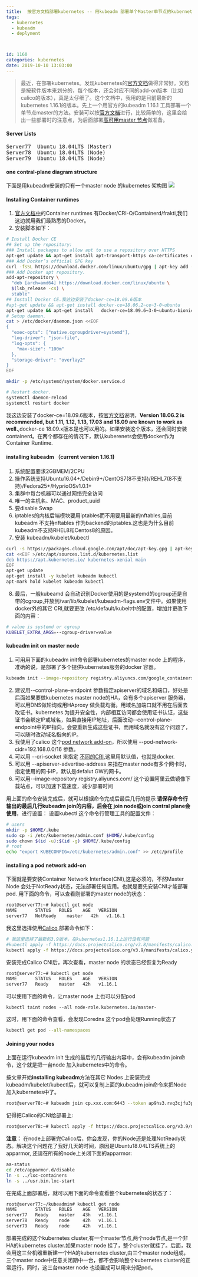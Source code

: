 ```yaml
---
title:  按官方文档部署kubernetes -- 用kubeadm 部署单个Master单节点的kubernetes Cluster  
tags:
  - kubernetes
  - kubeadm
  - deplyment



id: 1160
categories: kubernetes
date: 2019-10-10 13:03:00
---
```

> 最近，在部署kubernetes。发现kubernetes的[官方文档](https://kubernetes.io/docs/home/)做得非常好。文档是按软件版本来划分的，每个版本，还会对应不同的add-on版本（比如calico的版本），真是太仔细了。这个文档中，我用的是目前最新的kubernetes 1.16.1的版本。先上一个用官方的kubeadm 1.16.1 工具部署一个单节点master的方法。安装可以按[官方文档](https://kubernetes.io/docs/setup/production-environment/tools/kubeadm/create-cluster-kubeadm/)进行，比较简单的，这里会给出一些部署时的注意点，为后面部署[高可用master 节点](https://kubernetes.io/docs/setup/production-environment/tools/kubeadm/high-availability/)做准备。

#### Server Lists
<pre>
Server77  Ubuntu 18.04LTS (Master)
Server78  Ubuntu 18.04LTS (Node)
Server79  Ubuntu 18.04LTS (Node)
</pre>

#### one contral-plane diagram structure
下面是用kubeadm安装的只有一个master node 的kubernetes 架构图
![](/images/2019-10-11-15-20-13.png)

#### Installing Container runtimes 
1. [官方文档中](https://kubernetes.io/docs/setup/production-environment/container-runtimes/#docker)的Container runtimes 有Docker/CRI-O/Containerd/frakti,我们这边就用我们最熟悉的Docker。
2. 安装脚本如下：
```bash
# Install Docker CE
## Set up the repository:
### Install packages to allow apt to use a repository over HTTPS
apt-get update && apt-get install apt-transport-https ca-certificates curl software-properties-common
### Add Docker’s official GPG key
curl -fsSL https://download.docker.com/linux/ubuntu/gpg | apt-key add -
### Add Docker apt repository.
add-apt-repository \
  "deb [arch=amd64] https://download.docker.com/linux/ubuntu \
  $(lsb_release -cs) \
  stable"
## Install Docker CE.我这边安装了docker-ce=18.09.6版本
#apt-get update && apt-get install docker-ce=18.06.2~ce~3-0~ubuntu
apt-get update && apt-get install   docker-ce=18.09.6~3-0~ubuntu-bionic
# Setup daemon.
cat > /etc/docker/daemon.json <<EOF
{
  "exec-opts": ["native.cgroupdriver=systemd"],
  "log-driver": "json-file",
  "log-opts": {
    "max-size": "100m"
  },
  "storage-driver": "overlay2"
}
EOF

mkdir -p /etc/systemd/system/docker.service.d

# Restart docker.
systemctl daemon-reload
systemctl restart docker
```
我这边安装了docker-ce=18.09.6版本，按[官方文档](https://kubernetes.io/docs/setup/production-environment/container-runtimes/#docker)说明，<b>Version 18.06.2 is recommended, but 1.11, 1.12, 1.13, 17.03 and 18.09 are known to work as well.</b>,docker-ce 18.09.x版本是也可以用的。如果安装这个版本，还会同时安装containerd。在两个都存在的情况下，默认kuberenets会使用docker作为 Container Runtime.

#### installing kubeadm （current version 1.16.1)
1. 系统配置要求2GBMEM/2CPU
2. 操作系统支持Ubuntu16.04+/Debin9+/CentOS7(8不支持)/REHL7(8不支持)/Fedora25+/HyprioOSv1.0.1+
3. 集群中每台机器可以通过网络完全访问
4. 唯一的主机名、MAC、product_uuid
5. 要disable Swap
6. iptables的内核后端模块要用iptables而不用要用最新的nftables,目前kubeadm 不支持nftables 作为backend的iptables.这也是为什么目前kubeadm不支持RHEL8和Centos8的原因。
7. 安装 kubeadm/kubelet/kubectl   
```bash
curl -s https://packages.cloud.google.com/apt/doc/apt-key.gpg | apt-key add -
cat <<EOF >/etc/apt/sources.list.d/kubernetes.list
deb https://apt.kubernetes.io/ kubernetes-xenial main
EOF
apt-get update
apt-get install -y kubelet kubeadm kubectl
apt-mark hold kubelet kubeadm kubectl
```
8. 最后，一般kubeamd 会自动识别Docker使用的是systemd的cgroup还是自带的cgroup,并放到/var/lib/kubelet/kubeadm-flags.env文件中。如果使用docker外的其它 CRI,就要更改 /etc/default/kubelt中的配置，增加并更改下面的内容：
```sh
# value is systemd or cgroup
KUBELET_EXTRA_ARGS=--cgroup-driver=value
```

#### kubeadm init on master node
1. 可用用下面的kubeadm init命令部署kubernetes的master node 上的程序，准确的说，是部署了多个提供kubernetes服务的docker 容器。
```sh
kubeadm init --image-repository registry.aliyuncs.com/google_containers --control-plane-endpoint "cp.xxx.com:6443" --pod-network-cidr=192.168.0.0/16 
```
2. 建议用--control-plane-endpoint 参数指定apiserver的域名和端口，好处是后面如果要做kubernetes master node的HA，会有多个apiserver 服务器，可以用DNS做轮询或用HAproxy 做负载均衡。用域名加端口就不用在后面去改证书。kubernetes 为提升安全性，内部相互访问都会使用证书认证，这些证书会绑定IP或域名，如果直接用IP地址，后面改动--control-plane-endpoint中的IP指向，会要重新生成这些证书，而用域名就没有这个问题了，可以随时改动域名指向的IP。
3. 我使用了calico 这个[pod network add-on](https://kubernetes.io/docs/setup/production-environment/tools/kubeadm/create-cluster-kubeadm/#pod-network)，所以使用 --pod-network-cidr=192.168.0.0/16 参数。
4. 可以用 --cri-socket 来指定 [不同的CRI](https://kubernetes.io/docs/setup/production-environment/tools/kubeadm/install-kubeadm/#installing-runtime),这里用默认值，也就是docker.
5. 可以用 --apiserver-advertise-address 来指在master node有多个网卡时，指定使用的网卡IP，默认是defalut GW的网卡。
6. 可以用--image-repository registry.aliyuncs.com/ 这个设置阿里云做镜像下载站点，可以加速下载速度，减少部署时间


用上面的命令安装完成后，就可以根据命令完成后最后几行的提示<b> 请保存命令行输出的最后几行kubeadm join的内容，后会在 join node或join contral plane会使用</b>，进行设置：
设置kubectl 这个命令行管理工具的配置文件：
```sh
# users
mkdir -p $HOME/.kube
sudo cp -i /etc/kubernetes/admin.conf $HOME/.kube/config
sudo chown $(id -u):$(id -g) $HOME/.kube/config
# root
echo "export KUBECONFIG=/etc/kubernetes/admin.conf" >> /etc/profile
```


#### installing a pod network add-on
下面就是要安装Container Network Interface(CNI),这是必须的，不然Master Node 会处于NotReady状态，无法部署任何应用。也就是要先安装CNI才能部署pod.
用下面的命令，可以查看刚部署的master node的状态：
```sh
root@server77:~# kubectl get node
NAME       STATUS   ROLES    AGE   VERSION
server77   NotReady    master   42h   v1.16.1
```

我这里选择使用[Calico](https://docs.projectcalico.org/latest/getting-started/kubernetes/installation/calico),部署命令如下：
```sh
# 我这里选择了最新的3.9版本，在kubernetes1.16.1上运行没有问题
#kubectl apply -f https://docs.projectcalico.org/v3.8/manifests/calico.yaml
kubectl apply -f https://docs.projectcalico.org/v3.9/manifests/calico.yaml
```

安装完成Calico CNI后，再次查看，master node 的状态已经恢复为Ready
```sh
root@server77:~# kubectl get node
NAME       STATUS   ROLES    AGE   VERSION
server77   Ready    master   42h   v1.16.1
```

可以使用下面的命令，让master node 上也可以分配pod
```
kubectl taint nodes --all node-role.kubernetes.io/master-
```
这时，用下面的命令查看，会发现Coredns 这个pod会处理Running状态了
```sh
kubectl get pod --all-namespaces
```

#### Joining your nodes
上面在运行kubeadm init 生成的最后的几行输出内容中，会有kubeadm join命令，这个就是把一台node 加入kubernetes中的命令。

按文章开始<b>installing kubeadm</b>方法在其它 Nodes 上安装完成kubeadm/kubelet/kubectl后，就可以复制上面的kubeadm join命令来把Node 加入kubernetes中了。
```sh
root@server78:~# kubeadm join cp.xxx.com:6443 --token ap9hs3.rvq3cjfu3pxxxxxx   --discovery-token-ca-cert-hash sha256:c3362088e1c997102750d395d9c775b84d5eae578f87b198527383dexxxxxxxxx
```

记得把Calico的CNI给部署上:
```sh
root@server78:~# kubectl apply -f https://docs.projectcalico.org/v3.9/manifests/calico.yaml
```
<b>注意：</b> 在node上部署完Calico后，你会发现，你的Node还是处理NotReady状态。解决这个问题花了我好几天的时间，原因是Ubuntu18.04LTS系统上的apparmor, 还请在所有的node上关闭下面的apparmor:
```sh
aa-status
cd /etc/apparmor.d/disable
ln -s ../lxc-containers 
ln -s ../usr.bin.lxc-start 
```

在完成上面部署后，就可以用下面的命令查看整个kubernetes的状态了：
```sh
root@server77:~/kubeadmin# kubectl get node
NAME       STATUS   ROLES    AGE   VERSION
server77   Ready    master   43h   v1.16.1
server78   Ready    node     42h   v1.16.1
server79   Ready    node     42h   v1.16.1
```

部署完成的这个kubernetes cluster,有一个master节点,两个node节点,是一个非HA的kubernetes cluster.如果master node 挂了，整个cluster就挂了。后面，我会用这三台机器重新建一个HA的kubernetes cluster,由三个master node组成，三个master node中任意关闭期中一台，都不会影响整个kubernetes cluster的正常运行。同时，这三台master node 也设置成可以用来分配pod。
